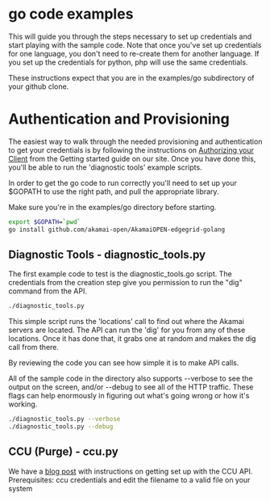 # go code examples

This will guide you through the steps necessary to set up credentials and start playing with the sample code.  Note that once you've set up credentials for one language, you don't need to re-create them for another language.  If you set up the credentials for python, php will use the same credentials.

These instructions expect that you are in the examples/go subdirectory of your github clone.

# Authentication and Provisioning
The easiest way to walk through the needed provisioning and authentication to get your credentials is by following the instructions on [Authorizing your Client](https://developer.akamai.com/introduction/Prov_Creds.html) from the Getting started guide on our site.  Once you have done this, you'll be able to run the 'diagnostic tools' example scripts.

In order to get the go code to run correctly you'll need to set up your $GOPATH to use the right path, and pull the appropriate library.

Make sure you're in the examples/go directory before starting.
``` bash
export $GOPATH=`pwd`
go install github.com/akamai-open/AkamaiOPEN-edgegrid-golang
```

## Diagnostic Tools - diagnostic_tools.py
The first example code to test is the diagnostic_tools.go script.  The credentials from the creation step give you permission to run the "dig" command from the API.

``` bash
./diagnostic_tools.py
```

This simple script runs the 'locations' call to find out where the Akamai servers are located.  The API can run the 'dig' for you from any of these locations.  Once it has done that, it grabs one at random and makes the dig call from there.

By reviewing the code you can see how simple it is to make API calls.

All of the sample code in the directory also supports --verbose to see the output on the screen, and/or --debug to see all of the HTTP traffic.  These flags can help enormously in figuring out what's going wrong or how it's working.

``` bash
./diagnostic_tools.py --verbose
./diagnostic_tools.py --debug
```

## CCU (Purge) - ccu.py
We have a [blog post](https://community.akamai.com/community/developer/blog/2015/08/20/getting-started-with-the-v2-open-ccu-api) with instructions on getting set up with the CCU API.
Prerequisites: ccu credentials and edit the filename to a valid file on your system

